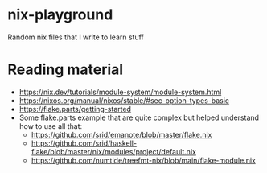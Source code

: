# nix-playground
Random nix files that I write to learn stuff


# Reading material

- https://nix.dev/tutorials/module-system/module-system.html
- https://nixos.org/manual/nixos/stable/#sec-option-types-basic
- https://flake.parts/getting-started
- Some flake.parts example that are quite complex but helped understand how to use all that:
    - https://github.com/srid/emanote/blob/master/flake.nix
    - https://github.com/srid/haskell-flake/blob/master/nix/modules/project/default.nix
    - https://github.com/numtide/treefmt-nix/blob/main/flake-module.nix
